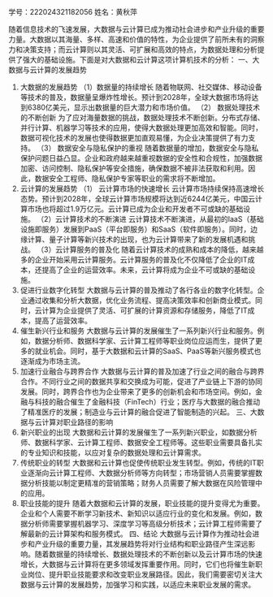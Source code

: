 学号：222024321182056    姓名：黄秋萍

随着信息技术的飞速发展，大数据与云计算已成为推动社会进步和产业升级的重要力量。大数据以其海量、多样、高速和价值的特性，为企业提供了前所未有的洞察力和决策支持；而云计算则以其灵活、可扩展和高效的特点，为数据处理和分析提供了强大的基础设施。下面是对大数据和云计算这项计算机技术的分析：
一、大数据与云计算的发展趋势
1. 大数据的发展趋势
（1）数据量的持续增长
随着物联网、社交媒体、移动设备等技术的普及，数据量呈爆炸性增长。预计到2028年，全球大数据市场将达到6380亿美元，显示出数据量的巨大潜力和市场价值。
（2） 数据处理技术的不断创新
为了应对海量数据的挑战，数据处理技术不断创新。分布式存储、并行计算、机器学习等技术的应用，使得大数据处理更加高效和智能。同时，数据可视化技术的发展也使得数据更加直观易懂，为企业决策提供了有力支持。
（3） 数据安全与隐私保护的重视
随着数据量的增加，数据安全与隐私保护问题日益凸显。企业和政府越来越重视数据的安全性和合规性，加强数据加密、访问控制、隐私保护等安全措施，确保数据不被非法获取和利用。因此，数据安全工程师、隐私保护专家等职业的需求将不断增加。
2. 云计算的发展趋势
（1） 云计算市场的快速增长
云计算市场持续保持高速增长态势。预计到2028年，全球云计算市场规模将达到近6244亿美元，中国云计算市场也将超过1.9万亿元。云计算已成为企业和开发者不可或缺的基础设施。
（2）云计算技术的不断演进
云计算技术不断演进，从最初的IaaS（基础设施即服务）发展到PaaS（平台即服务）和SaaS（软件即服务）。同时，边缘计算、量子计算等新兴技术的出现，也为云计算带来了新的发展机遇和挑战。
（3）云计算服务的普及化
随着云计算技术的成熟和成本的降低，越来越多的企业开始采用云计算服务。云计算服务的普及化不仅降低了企业的IT成本，还提高了企业的运营效率。未来，云计算将成为企业不可或缺的基础设施。
1. 促进行业数字化转型
大数据与云计算的普及推动了各行各业的数字化转型。企业通过收集和分析大数据，优化业务流程、提高决策效率和创新商业模式。同时，云计算为企业提供了灵活、可扩展的计算资源和存储服务，降低了IT成本，提高了运营效率。
2. 催生新兴行业和服务
大数据与云计算的发展催生了一系列新兴行业和服务。例如，数据分析师、数据科学家、云计算工程师等职业岗位应运而生，提供了更多的就业机会。同时，基于大数据和云计算的SaaS、PaaS等新兴服务模式也逐渐成为市场主流。
3. 加速行业融合与跨界合作
大数据与云计算的普及加速了行业之间的融合与跨界合作。不同行业之间的数据共享和交换成为可能，促进了产业链上下游的协同发展。同时，跨界合作也为企业带来了更多的创新机会和市场空间。例如，金融与科技的融合催生了金融科技（FinTech）行业；医疗与大数据的融合推动了精准医疗的发展；制造业与云计算的融合促进了智能制造的兴起。
三、大数据与云计算对职业路径的影响
1. 新兴职业的出现
大数据和云计算的发展催生了一系列新兴职业，如数据分析师、数据科学家、云计算工程师、数据安全工程师等。这些职业需要具备扎实的专业知识和技能，以应对复杂的数据处理和云计算需求。
2. 传统职业的转型
大数据和云计算也促使传统职业发生转型。例如，传统的IT职业逐渐向云计算工程师、大数据分析师等方向转型；市场营销人员需要掌握数据分析技能以制定更精准的营销策略；财务人员需要了解大数据在风险管理中的应用。
3. 职业技能的提升
随着大数据和云计算的发展，职业技能的提升变得尤为重要。企业和个人需要不断学习新技术、新知识以适应行业的变化和发展。例如，数据分析师需要掌握机器学习、深度学习等高级分析技术；云计算工程师需要了解最新的云计算架构和服务模式。
四、结论
大数据与云计算作为推动社会进步和产业升级的重要力量，其发展趋势将对行业结构和职业路径产生深远影响。随着数据量的持续增长、数据处理技术的不断创新以及云计算市场的快速增长，大数据与云计算将在更多领域发挥重要作用。同时，它们也将催生新职业岗位、提升职业技能要求和改变职业发展路径。因此，我们需要密切关注大数据与云计算的发展趋势，加强学习和实践，以适应未来职业发展的需求。
